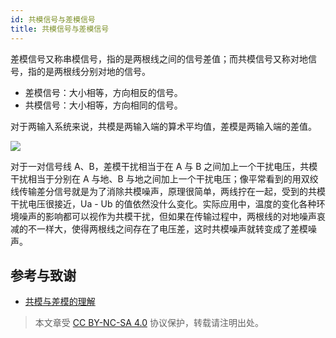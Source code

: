 ```yaml
---
id: 共模信号与差模信号
title: 共模信号与差模信号
---
```


差模信号又称串模信号，指的是两根线之间的信号差值；而共模信号又称对地信号，指的是两根线分别对地的信号。

- 差模信号：大小相等，方向相反的信号。
- 共模信号：大小相等，方向相同的信号。

对于两输入系统来说，共模是两输入端的算术平均值，差模是两输入端的差值。

![](https://cos.wiki-power.com/img/20211216134434.png)

对于一对信号线 A、B，差模干扰相当于在 A 与 B 之间加上一个干扰电压，共模干扰相当于分别在 A 与地、B 与地之间加上一个干扰电压；像平常看到的用双绞线传输差分信号就是为了消除共模噪声，原理很简单，两线拧在一起，受到的共模干扰电压很接近，Ua - Ub 的值依然没什么变化。实际应用中，温度的变化各种环境噪声的影响都可以视作为共模干扰，但如果在传输过程中，两根线的对地噪声哀减的不一样大，使得两根线之间存在了电压差，这时共模噪声就转变成了差模噪声。

## 参考与致谢

- [共模与差模的理解](http://murata.eetrend.com/article/2018-05/1001554.html)

> 本文章受 [CC BY-NC-SA 4.0](https://creativecommons.org/licenses/by/4.0/deed.zh) 协议保护，转载请注明出处。

